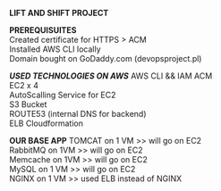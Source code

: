 **LIFT AND SHIFT PROJECT**


**PREREQUISUITES**  
Created certificate for HTTPS > ACM  
Installed AWS CLI locally  
Domain bought on GoDaddy.com (devopsproject.pl)  

***USED TECHNOLOGIES ON AWS***
AWS CLI && IAM 
ACM  
EC2 x 4  
AutoScalling Service for EC2  
S3 Bucket  
ROUTE53 (internal DNS for backend)  
ELB
Cloudformation

**OUR BASE APP** 
TOMCAT on 1 VM   >> will go on EC2  
RabbitMQ on 1VM  >> will go on EC2  
Memcache on 1VM  >> will go on EC2  
MySQL    on 1 VM >> will go on EC2  
NGINX    on 1 VM >> used ELB instead of NGINX  
